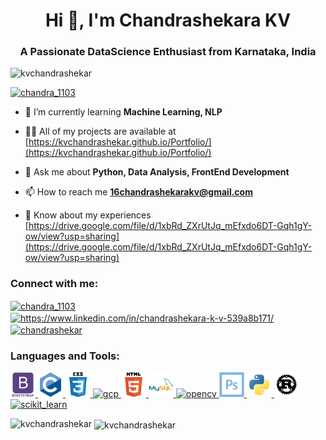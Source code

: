 <h1 align="center">Hi 🤗, I'm Chandrashekara KV</h1>
<h3 align="center">A Passionate DataScience Enthusiast from Karnataka, India</h3>

<p align="left"> <img src="https://komarev.com/ghpvc/?username=kvchandrashekar&label=Profile%20views&color=0e75b6&style=flat" alt="kvchandrashekar" /> </p>

<p align="left"> <a href="https://twitter.com/chandra_1103" target="blank"><img src="https://img.shields.io/twitter/follow/chandra_1103?logo=twitter&style=for-the-badge" alt="chandra_1103" /></a> </p>

- 🌱 I’m currently learning **Machine Learning, NLP**

- 👨‍💻 All of my projects are available at [https://kvchandrashekar.github.io/Portfolio/](https://kvchandrashekar.github.io/Portfolio/)

- 💬 Ask me about **Python, Data Analysis, FrontEnd Development**

- 📫 How to reach me **16chandrashekarakv@gmail.com**

- 📄 Know about my experiences [https://drive.google.com/file/d/1xbRd_ZXrUtJq_mEfxdo6DT-Gqh1gY-ow/view?usp=sharing](https://drive.google.com/file/d/1xbRd_ZXrUtJq_mEfxdo6DT-Gqh1gY-ow/view?usp=sharing)

<h3 align="left">Connect with me:</h3>
<p align="left">
<a href="https://twitter.com/chandra_1103" target="blank"><img align="center" src="https://raw.githubusercontent.com/rahuldkjain/github-profile-readme-generator/master/src/images/icons/Social/twitter.svg" alt="chandra_1103" height="30" width="40" /></a>
<a href="https://linkedin.com/in/https://www.linkedin.com/in/chandrashekara-k-v-539a8b171/" target="blank"><img align="center" src="https://raw.githubusercontent.com/rahuldkjain/github-profile-readme-generator/master/src/images/icons/Social/linked-in-alt.svg" alt="https://www.linkedin.com/in/chandrashekara-k-v-539a8b171/" height="30" width="40" /></a>
<a href="https://www.facebook.com/profile.php?id=100008186891011" target="blank"><img align="center" src="https://raw.githubusercontent.com/rahuldkjain/github-profile-readme-generator/master/src/images/icons/Social/facebook.svg" alt="chandrashekar" height="30" width="40" /></a>
</p>

<h3 align="left">Languages and Tools:</h3>
<p align="left"> <a href="https://getbootstrap.com" target="_blank"> <img src="https://raw.githubusercontent.com/devicons/devicon/master/icons/bootstrap/bootstrap-plain-wordmark.svg" alt="bootstrap" width="40" height="40"/> </a> <a href="https://www.cprogramming.com/" target="_blank"> <img src="https://raw.githubusercontent.com/devicons/devicon/master/icons/c/c-original.svg" alt="c" width="40" height="40"/> </a> <a href="https://www.w3schools.com/css/" target="_blank"> <img src="https://raw.githubusercontent.com/devicons/devicon/master/icons/css3/css3-original-wordmark.svg" alt="css3" width="40" height="40"/> </a> <a href="https://cloud.google.com" target="_blank"> <img src="https://www.vectorlogo.zone/logos/google_cloud/google_cloud-icon.svg" alt="gcp" width="40" height="40"/> </a> <a href="https://www.w3.org/html/" target="_blank"> <img src="https://raw.githubusercontent.com/devicons/devicon/master/icons/html5/html5-original-wordmark.svg" alt="html5" width="40" height="40"/> </a> <a href="https://www.mysql.com/" target="_blank"> <img src="https://raw.githubusercontent.com/devicons/devicon/master/icons/mysql/mysql-original-wordmark.svg" alt="mysql" width="40" height="40"/> </a> <a href="https://opencv.org/" target="_blank"> <img src="https://www.vectorlogo.zone/logos/opencv/opencv-icon.svg" alt="opencv" width="40" height="40"/> </a> <a href="https://www.photoshop.com/en" target="_blank"> <img src="https://raw.githubusercontent.com/devicons/devicon/master/icons/photoshop/photoshop-line.svg" alt="photoshop" width="40" height="40"/> </a> <a href="https://www.python.org" target="_blank"> <img src="https://raw.githubusercontent.com/devicons/devicon/master/icons/python/python-original.svg" alt="python" width="40" height="40"/> </a> <a href="https://www.rust-lang.org" target="_blank"> <img src="https://raw.githubusercontent.com/devicons/devicon/master/icons/rust/rust-plain.svg" alt="rust" width="40" height="40"/> </a> <a href="https://scikit-learn.org/" target="_blank"> <img src="https://upload.wikimedia.org/wikipedia/commons/0/05/Scikit_learn_logo_small.svg" alt="scikit_learn" width="40" height="40"/> </a> </p>

<p><img align="left" src="https://github-readme-stats.vercel.app/api/top-langs?username=kvchandrashekar&show_icons=true&locale=en&layout=compact" alt="kvchandrashekar" /></p>

<p>&nbsp;<img align="center" src="https://github-readme-stats.vercel.app/api?username=kvchandrashekar&show_icons=true&locale=en" alt="kvchandrashekar" /></p>
